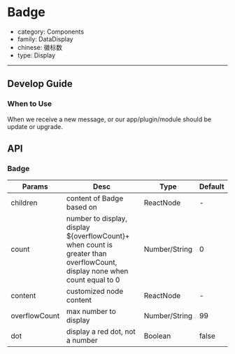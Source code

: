 # Badge

-   category: Components
-   family: DataDisplay
-   chinese: 徽标数
-   type: Display

---

## Develop Guide

### When to Use

When we receive a new message, or our app/plugin/module should be update or upgrade.

## API

### Badge

| Params            | Desc                                                    | Type            | Default  |
| ------------- | ----------------------------------------------------- | ------------- | ----- |
| children      | content of Badge based on                                               | ReactNode     | -     |
| count         | number to display, display ${overflowCount}+ when count is greater than overflowCount, display none when count equal to 0 | Number/String | 0     |
| content       | customized node content                                               | ReactNode     | -     |
| overflowCount | max number to display                                              | Number/String | 99    |
| dot           | display a red dot, not a number                                        | Boolean       | false |

